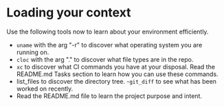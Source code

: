 # Loading your context

Use the following tools now to learn about your environment efficiently. 

- `uname` with the arg "-r" to discover what operating system you are running on.
- `cloc` with the arg "." to discover what file types are in the repo.
- `xc` to discover what CI commands you have at your disposal. Read the README.md Tasks section to learn how you can use these commands.
- list_files to discover the directory tree.
-`git_diff` to see what has been worked on recently.
- Read the README.md file to learn the project purpose and intent.